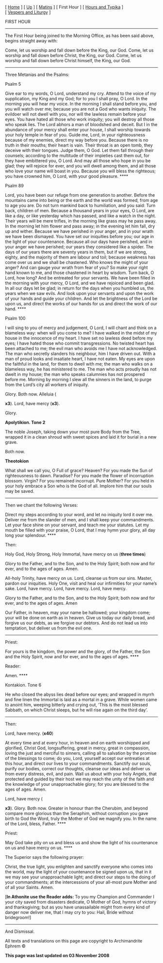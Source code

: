 \[ [Home](index.md) \] \[ [Up](holy.md) \] \[ [Matins](HWSat-M.md) \] \[ First Hour \] \[ [Hours and Typika](HWSat-Hrs.md) \] \[ [Vespers and Liturgy](HWSat-V.md) \]

FIRST HOUR

****

The First Hour being joined to the Morning Office, as has been said above, begins straight away with:

Come, let us worship and fall down before the King, our God. Come, let us worship and fall down before Christ, the King, our God. Come, let us worship and fall down before Christ himself, the King, our God.

****

Three Metanias and the Psalms:

Psalm 5

Give ear to my words, O Lord, understand my cry. Attend to the voice of my supplication, my King and my God; for to you I shall pray, O Lord. In the morning you will hear my voice. In the morning I shall stand before you, and you will watch over me; because you are not a God who wants iniquity. The evildoer will not dwell with you, nor will the lawless remain before your eyes. You have hated all those who work iniquity; you will destroy all those who speak lies. The Lord abhors a man of bloodshed and deceit. But I in the abundance of your mercy shall enter your house, I shall worship towards your holy temple in fear of you. Guide me, Lord, in your righteousness because of my enemies, direct my way before you. Because there is no truth in their mouths; their heart is vain. Their throat is an open tomb, they deceive with their tongues. Judge them, O God. Let them fall through their counsels; according to the multitude of their impieties cast them out, for they have embittered you, O Lord. And may all those who hope in you be glad; they will rejoice for ever, and you will dwell among them, and all those who love your name will boast in you. Because you will bless the righteous; you have crowned him, O Lord, with your good pleasure. ****

Psalm 89

Lord, you have been our refuge from one generation to another. Before the mountains came into being or the earth and the world was formed, from age to age you are. Do not turn mankind back to humiliation, and you said: Turn back, children of men. Because a thousand years in your eyes, O Lord, are like a day, or like yesterday which has passed, and like a watch in the night. Their years will be mere trifles, in the morning like grass may he pass away. In the morning let him flower and pass away; in the evening let him fall, dry up and wither. Because we have perished in your anger, and in your wrath we have been dismayed. You have set our iniquities before you; our age in the light of your countenance. Because all our days have perished, and in your anger we have perished; our years they considered like a spider. The days of our years there are seventy years in them, but if we are strong, eighty, and the majority of them are labour and toil; because weakness has come over us and we shall be chastened. Who knows the might of your anger? And can gauge your wrath from fear of you? So make your right hand known to me, and those chastened in heart by wisdom. Turn back, O Lord, how long? And be entreated for your servants. We have been filled in the morning with your mercy, O Lord, and we have rejoiced and been glad. In all our days let be glad; in return for the days when you humbled us, the years when we saw evils. And look upon your servants and upon the work of your hands and guide your children. And let the brightness of the Lord be upon us, and direct the works of our hands for us and direct the work of our hand. ****

Psalm 100

I will sing to you of mercy and judgement, O Lord, I will chant and think on a blameless way: when will you come to me? I have walked in the midst of my house in the innocence of my heart. I have set no lawless deed before my eyes; I have hated those who commit transgressions. No twisted heart has been attached to me; the evil man who avoids me I have not acknowledged. The man who secretly slanders his neighbour, him I have driven out. With a man of proud looks and insatiate heart, I have not eaten. My eyes are upon the faithful in the land, for them to dwell with me; the man who walks on a blameless way, he has ministered to me. The man who acts proudly has not dwelt in my house; the man who speaks calumnies has not prospered before me. Morning by morning I slew all the sinners in the land, to purge from the Lord’s city all workers of iniquity.

Glory. Both now. Alleluia (

**x3**). Lord, have mercy (**x3**).

Glory.

**Apolytikion. Tone 2**

The noble Joseph, taking down your most pure Body from the Tree, wrapped it in a clean shroud with sweet spices and laid it for burial in a new grave.

Both now.

**Theotokion**

What shall we call you, O Full of grace? Heaven? For you made the Sun of righteousness to dawn. Paradise? For you made the flower of incorruption blossom. Virgin? For you remained incorrupt. Pure Mother? For you held in your holy embrace a Son who is the God of all. Implore him that our souls may be saved.

****

Then we chant the following Verses:

Direct my steps according to your word, and let no iniquity lord it over me. Deliver me from the slander of men, and I shall keep your commandments. Let your face shine on your servant, and teach me your statutes. Let my mouth be filled with your praise, O Lord, that I may hymn your glory, all day long your splendour. ****

Then:

Holy God, Holy Strong, Holy Immortal, have mercy on us (**three times**)

Glory to the Father, and to the Son, and to the Holy Spirit; both now and for ever, and to the ages of ages. Amen.

All-holy Trinity, have mercy on us. Lord, cleanse us from our sins. Master, pardon our iniquities. Holy One, visit and heal our infirmities for your name’s sake. Lord, have mercy. Lord, have mercy. Lord, have mercy.

Glory to the Father, and to the Son, and to the Holy Spirit; both now and for ever, and to the ages of ages. Amen

Our Father, in heaven, may your name be hallowed; your kingdom come; your will be done on earth as in heaven. Give us today our daily bread, and forgive us our debts, as we forgive our debtors. And do not lead us into temptation, but deliver us from the evil one.

****

Priest:

For yours is the kingdom, the power and the glory, of the Father, the Son and the Holy Spirit, now and for ever, and to the ages of ages. ****

Reader:

Amen. ****

Kontakion. Tone 6

He who closed the abyss lies dead before our eyes; and wrapped in myrrh and fine linen the Immortal is laid as a mortal in a grave. While women came to anoint him, weeping bitterly and crying out, ‘This is the most blessed Sabbath, on which Christ sleeps, but he will rise again on the third day’.

****

Then:

Lord, have mercy. (**x40**)

At every time and at every hour, in heaven and on earth worshipped and glorified, Christ God, longsuffering, great in mercy, great in compassion, loving the just and merciful to sinners, calling all to salvation by the promise of the blessings to come; do you, Lord, yourself accept our entreaties at this hour, and direct our lives to your commandments. Sanctify our souls, purify our bodies, correct our thoughts, cleanse our ideas and deliver us from every distress, evil, and pain. Wall us about with your holy Angels, that protected and guided by their host we may reach the unity of the faith and the knowledge of your unapproachable glory; for you are blessed to the ages of ages. Amen.

Lord, have mercy (

**x3**). Glory. Both now. Greater in honour than the Cherubim, and beyond compare more glorious than the Seraphim, without corruption you gave birth to God the Word, truly the Mother of God we magnify you. In the name of the Lord, bless, Father. ****

Priest:

May God take pity on us and bless us and show the light of his countenance on us and have mercy on us. ****

The Superior says the following prayer:

Christ, the true light, you enlighten and sanctify everyone who comes into the world, may the light of your countenance be signed upon us, that in it we may see your unapproachable light; and direct our steps to the doing of your commandments; at the intercessions of your all-most pure Mother and of all your Saints. Amen.

\[**In Athonite use the Reader adds:** To you my Champion and Commander I your city saved from disasters dedicate, O Mother of God, hymns of victory and thanksgiving; but as you have unassailable might from every kind of danger now deliver me, that I may cry to you: Hail, Bride without bridegroom!\]

****

And Dismissal.

All texts and translations on this page are copyright to Archimandrite Ephrem ©

**This page was last updated on 03 November 2008**
